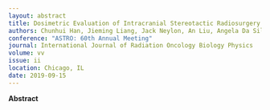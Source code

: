 ```yaml
---
layout: abstract
title: Dosimetric Evaluation of Intracranial Stereotactic Radiosurgery Treatment Plans for a Prototype Biology-Guided Radiotherapy System
authors: Chunhui Han, Jieming Liang, Jack Neylon, An Liu, Angela Da Silva, Savita Dandapani, and Jeffrey Wong
conference: "ASTRO: 60th Annual Meeting"
journal: International Journal of Radiation Oncology Biology Physics
volume: vv
issue: ii
location: Chicago, IL
date: 2019-09-15
---
```

**Abstract**

